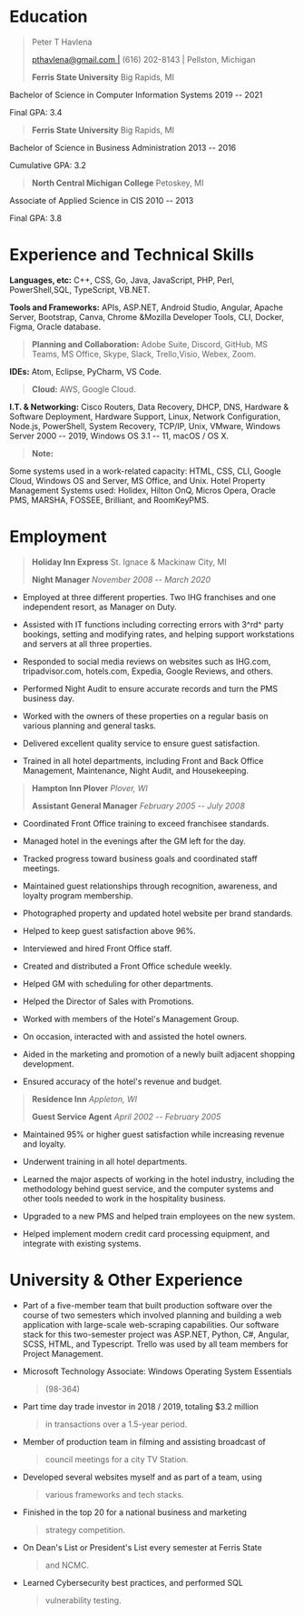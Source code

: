 # Education

> Peter T Havlena
>
> [pthavlena\@gmail.com \|](mailto:pthavlena@gmail.com) (616) 202-8143
> \| Pellston, Michigan
>
> **Ferris State University** Big Rapids, MI

Bachelor of Science in Computer Information Systems 2019 -- 2021

Final GPA: 3.4

> **Ferris State University** Big Rapids, MI

Bachelor of Science in Business Administration 2013 -- 2016

Cumulative GPA: 3.2

> **North Central Michigan College** Petoskey, MI

Associate of Applied Science in CIS 2010 -- 2013

Final GPA: 3.8

# Experience and Technical Skills

**Languages, etc:** C++, CSS, Go, Java, JavaScript, PHP, Perl,
PowerShell,SQL, TypeScript, VB.NET.

**Tools and Frameworks:** APIs, ASP.NET, Android Studio, Angular, Apache
Server, Bootstrap, Canva, Chrome &Mozilla Developer Tools, CLI, Docker,
Figma, Oracle database.

> **Planning and Collaboration:** Adobe Suite, Discord, GitHub, MS
> Teams, MS Office, Skype, Slack, Trello,Visio, Webex, Zoom.

**IDEs:** Atom, Eclipse, PyCharm, VS Code.

> **Cloud:** AWS, Google Cloud.

**I.T. & Networking:** Cisco Routers, Data Recovery, DHCP, DNS, Hardware
& Software Deployment, Hardware Support, Linux, Network Configuration,
Node.js, PowerShell, System Recovery, TCP/IP, Unix, VMware, Windows
Server 2000 -- 2019, Windows OS 3.1 -- 11, macOS / OS X.

> **Note:**

Some systems used in a work-related capacity: HTML, CSS, CLI, Google
Cloud, Windows OS and Server, MS Office, and Unix. Hotel Property
Management Systems used: Holidex, Hilton OnQ, Micros Opera, Oracle PMS,
MARSHA, FOSSEE, Brilliant, and RoomKeyPMS.

# Employment

> **Holiday Inn Express** St. Ignace & Mackinaw City, MI
>
> **Night Manager** *November 2008 -- March 2020*

-   Employed at three different properties. Two IHG franchises and one
    independent resort, as Manager on Duty.

-   Assisted with IT functions including correcting errors with 3^rd^
    party bookings, setting and modifying rates, and helping support
    workstations and servers at all three properties.

-   Responded to social media reviews on websites such as IHG.com,
    tripadvisor.com, hotels.com, Expedia, Google Reviews, and others.

-   Performed Night Audit to ensure accurate records and turn the PMS
    business day.

-   Worked with the owners of these properties on a regular basis on
    various planning and general tasks.

-   Delivered excellent quality service to ensure guest satisfaction.

-   Trained in all hotel departments, including Front and Back Office
    Management, Maintenance, Night Audit, and Housekeeping.

> **Hampton Inn Plover** *Plover, WI*
>
> **Assistant General Manager** *February 2005 -- July 2008*

-   Coordinated Front Office training to exceed franchisee standards.

-   Managed hotel in the evenings after the GM left for the day.

-   Tracked progress toward business goals and coordinated staff
    meetings.

-   Maintained guest relationships through recognition, awareness, and
    loyalty program membership.

-   Photographed property and updated hotel website per brand standards.

-   Helped to keep guest satisfaction above 96%.

-   Interviewed and hired Front Office staff.

-   Created and distributed a Front Office schedule weekly.

-   Helped GM with scheduling for other departments.

-   Helped the Director of Sales with Promotions.

-   Worked with members of the Hotel's Management Group.

-   On occasion, interacted with and assisted the hotel owners.

-   Aided in the marketing and promotion of a newly built adjacent
    shopping development.

-   Ensured accuracy of the hotel's revenue and budget.

> **Residence Inn** *Appleton, WI*
>
> **Guest Service Agent** *April 2002 -- February 2005*

-   Maintained 95% or higher guest satisfaction while increasing revenue
    and loyalty.

-   Underwent training in all hotel departments.

-   Learned the major aspects of working in the hotel industry,
    including the methodology behind guest service, and the computer
    systems and other tools needed to work in the hospitality business.

-   Upgraded to a new PMS and helped train employees on the new system.

-   Helped implement modern credit card processing equipment, and
    integrate with existing systems.

# University & Other Experience

-   Part of a five-member team that built production software over the
    course of two semesters which involved planning and building a web
    application with large-scale web-scraping capabilities. Our software
    stack for this two-semester project was ASP.NET, Python, C#,
    Angular, SCSS, HTML, and Typescript. Trello was used by all team
    members for Project Management.

-   Microsoft Technology Associate: Windows Operating System Essentials
    > (98-364)

-   Part time day trade investor in 2018 / 2019, totaling \$3.2 million
    > in transactions over a 1.5-year period.

-   Member of production team in filming and assisting broadcast of
    > council meetings for a city TV Station.

-   Developed several websites myself and as part of a team, using
    > various frameworks and tech stacks.

-   Finished in the top 20 for a national business and marketing
    > strategy competition.

-   On Dean's List or President's List every semester at Ferris State
    > and NCMC.

-   Learned Cybersecurity best practices, and performed SQL
    > vulnerability testing.
